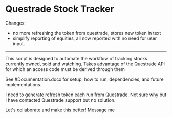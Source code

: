 # Questrade Stock Tracker

Changes:
- no more refreshing the token from questrade, stores new token in text
- simplify reporting of equities, all now reported with no need for user input. 

------
This script is designed to automate the workflow of  tracking stocks currently owned, sold and watching.  Takes advantage of the Questrade API for which an access code must be derived through them

See #Documentation.docx for setup, how to run, dependencies, and future implementations.

I need to generate refresh token each run from Questrade. Not sure why but I have contacted Questrade support but no solution.

Let's collaborate and make this better! Message me
